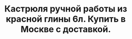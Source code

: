 ---
title: Кастрюля ручной работы из красной глины 6л. Купить в Москве с доставкой.
description: Кастрюля из красной глины (молочный обжиг) ручной работы. Объем 6 литров. Купить по лучшей цене с доставкой по Москве.

layout: product
permalink: /:path
type: product

weight: 1
featured: 0
new: 0

product-title: Глиняная кастрюля 6 литров (Молоченый обжиг)
product-description: "Керамическая посуда по праву считается одной из самых качественных и экологичных, так как приготавливаемые в ней блюда получаются необыкновенно вкусными и не содержат вредных веществ. С данной кастрюле вы сможете приготовить прекрасный обед или ужин для большой компании друзей и близких вам людей."
product-price: "1 400"
features:
- "100% ручная работа, красная глина, молоченый обжиг."
- "Диаметр 27 см.,высота 19 см, толщина стенок 8 мм."
- "Цвет коричневый, вес +- 2,5 кг, объем от 5,2 до 6 литров."
- "Максимальная температура нагрева - 600 С"
- "Подходит для всех видов плит и духовых шкафов."
- "Не подходит для посудомоечных машин."

related:
- glinyanaya-kostrulya-2l
- glinyanaya-kostrulya-6l
---